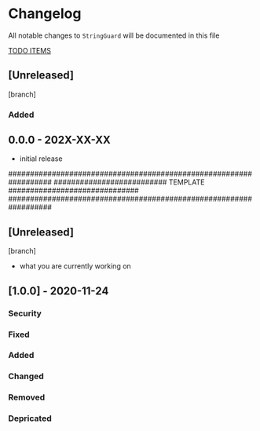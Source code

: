 # Changelog

All notable changes to `StringGuard` will be documented in this file

[TODO ITEMS](./docs/todo.md)

## [Unreleased]
[branch]

### Added

## 0.0.0 - 202X-XX-XX

- initial release

##################################################################
########################## TEMPLATE ##############################
##################################################################

## [Unreleased]
[branch]
- what you are currently working on

## [1.0.0] - 2020-11-24

### Security

### Fixed

### Added

### Changed

### Removed

### Depricated
